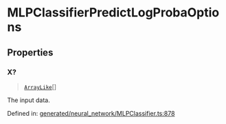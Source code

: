 # MLPClassifierPredictLogProbaOptions

## Properties

### X?

> [`ArrayLike`](../types/ArrayLike.md)[]

The input data.

Defined in:  [generated/neural\_network/MLPClassifier.ts:878](https://github.com/transitive-bullshit/scikit-learn-ts/blob/122b3c0/packages/sklearn/src/generated/neural_network/MLPClassifier.ts#L878)
